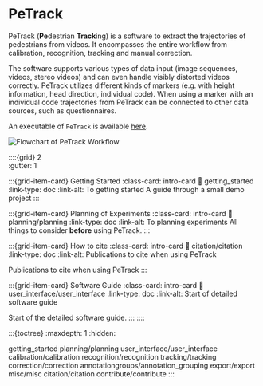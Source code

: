 # PeTrack

PeTrack (**Pe**destrian **Track**ing) is a software to extract the trajectories of pedestrians from videos. It encompasses the entire workflow from calibration, recognition, tracking and manual correction.

The software supports various types of data input (image sequences, videos, stereo videos) and can even handle visibly distorted videos correctly.
PeTrack utilizes different kinds of markers (e.g. with height information, head direction, individual code). When using a marker with an individual code trajectories from PeTrack can be connected to other data sources, such as questionnaires. 

An executable of `PeTrack` is available [here](https://go.fzj.de/petrack-download).

![Flowchart of PeTrack Workflow](/images/PeTrack-Flowchart.png)


::::{grid} 2  
:gutter: 1

:::{grid-item-card}  Getting Started
:class-card: intro-card
:link: getting_started
:link-type: doc
:link-alt: To getting started
A guide through a small demo project
:::

:::{grid-item-card}  Planning of Experiments
:class-card: intro-card
:link: planning/planning
:link-type: doc
:link-alt: To planning experiments
All things to consider **before** using PeTrack.
:::

:::{grid-item-card}  How to cite
:class-card: intro-card
:link: citation/citation
:link-type: doc
:link-alt: Publications to cite when using PeTrack

Publications to cite when using PeTrack
:::

:::{grid-item-card}  Software Guide
:class-card: intro-card
:link: user_interface/user_interface
:link-type: doc
:link-alt: Start of detailed software guide

Start of the detailed software guide.
:::
::::


:::{toctree}
:maxdepth: 1
:hidden:

getting_started
planning/planning
user_interface/user_interface
calibration/calibration
recognition/recognition
tracking/tracking
correction/correction
annotationgroups/annotation_grouping
export/export
misc/misc
citation/citation
contribute/contribute
:::
